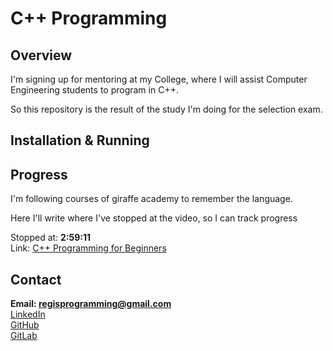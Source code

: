 # C++ Programming
  
## Overview  

I'm signing up for mentoring at my College, where I will assist Computer Engineering students to program in C++.

So this repository is the result of the study I'm doing for the selection exam.

## Installation & Running

## Progress

I'm following courses of giraffe academy to remember the language. 

Here I'll write where I've stopped at the video, so I can track progress

Stopped at: **2:59:11**  
Link: [C++ Programming for Beginners](https://www.youtube.com/watch?v=vLnPwxZdW4Y)

## Contact
**Email: regisprogramming@gmail.com**  
[LinkedIn](https://www.linkedin.com/in/regissfaria/)  
[GitHub](https://github.com/regisfaria)  
[GitLab](https://gitlab.com/regisfaria)  

